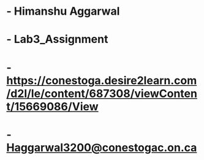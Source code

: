 # - Himanshu Aggarwal
# - Lab3_Assignment
# - https://conestoga.desire2learn.com/d2l/le/content/687308/viewContent/15669086/View
# - Haggarwal3200@conestogac.on.ca

